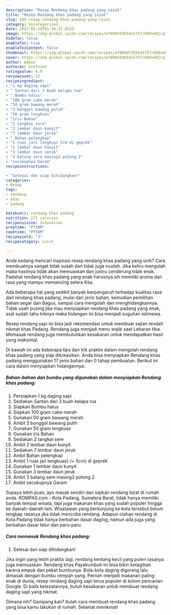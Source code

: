 ```yaml
---
description: "Resep Rendang khas padang yang Lezat"
title: "Resep Rendang khas padang yang Lezat"
slug: 289-resep-rendang-khas-padang-yang-lezat
category: Uncategorized
date: 2022-05-19T01:54:21.032Z
image: https://img-global.cpcdn.com/recipes/ef809e53654a5757/680x482cq70/rendang-khas-padang-foto-resep-utama.jpg
hideToc: false
enableToc: true
enableTocContent: false
thumbnail: https://img-global.cpcdn.com/recipes/ef809e53654a5757/680x482cq70/rendang-khas-padang-foto-resep-utama.jpg
cover: https://img-global.cpcdn.com/recipes/ef809e53654a5757/680x482cq70/rendang-khas-padang-foto-resep-utama.jpg
author: Admin
authorAv: notfound
ratingvalue: 4.9
reviewcount: 22
recipeingredient:
- "1 kg daging sapi"
- " Santan dari 3 buah kelapa tua"
- " Bumbu halus"
- "100 gram cabe merah"
- "50 gram bawang merah"
- "3 bonggol bawang putih"
- "50 gram lengkuas"
- "iris Bahan"
- "2 tangkai sere"
- "2 lembar daun kunyit"
- "7 lembar daun jeruk"
- " Bahan pelengkap"
- "1 ruas jari lengkuas 5cm di geprek"
- "1 lembar daun kunyit"
- "3 lembar daun jeruk"
- "3 batang sere masing2 potong 2"
- "secukupnya Garam"
recipeinstructions:

- "Selesai dan siap dihidangkan!"
categories:
- Resep
tags:
- rendang
- khas
- padang

katakunci: rendang khas padang 
nutrition: 271 calories
recipecuisine: Indonesian
preptime: "PT39M"
cooktime: "PT38M"
recipeyield: "3"
recipecategory: Lunch

---
```





Anda sedang mencari inspirasi resep rendang khas padang yang unik? Cara membuatnya sangat tidak susah dan tidak juga mudah. Jika keliru mengolah maka hasilnya tidak akan memuaskan dan justru cenderung tidak enak. Padahal rendang khas padang yang enak harusnya sih memiliki aroma dan rasa yang mampu memancing selera Kita.





Ada beberapa hal yang sedikit banyak berpengaruh terhadap kualitas rasa dari rendang khas padang, mulai dari jenis bahan, kemudian pemilihan bahan segar dan Bagus, sampai cara mengolah dan menghidangkannya. Tidak usah pusing jika mau menyiapkan rendang khas padang yang enak,      asal sudah tahu triknya maka hidangan ini bisa menjadi suguhan istimewa.














Resep rendang sapi ini bisa jadi rekomendasi untuk membuat sajian rendah nikmat khas Padang. Rendang juga menjadi menu wajib saat Lebaran tiba. Memasak rendang juga membutuhkan kesabaran untuk mendapatkan hasil yang maksimal.






Di bawah ini ada beberapa tips dan trik praktis dalam mengolah rendang khas padang yang siap dikreasikan. Anda bisa menyiapkan Rendang khas padang menggunakan 17 jenis bahan dan 0 tahap pembuatan. Berikut ini cara dalam menyiapkan hidangannya.

<!--inarticleads1-->

##### Bahan-bahan dan bumbu yang digunakan dalam menyiapkan Rendang khas padang:

1. Persiapkan 1 kg daging sapi
1. Sediakan  Santan dari 3 buah kelapa tua
1. Siapkan  Bumbu halus
1. Siapkan 100 gram cabe merah
1. Gunakan 50 gram bawang merah
1. Ambil 3 bonggol bawang putih
1. Gunakan 50 gram lengkuas
1. Gunakan iris Bahan
1. Sediakan 2 tangkai sere
1. Ambil 2 lembar daun kunyit
1. Sediakan 7 lembar daun jeruk
1. Ambil  Bahan pelengkap
1. Ambil 1 ruas jari lengkuas(-/+ 5cm) di geprek
1. Gunakan 1 lembar daun kunyit
1. Gunakan 3 lembar daun jeruk
1. Ambil 3 batang sere masing2 potong 2
1. Ambil secukupnya Garam


Supaya lebih puas, ayo masak sendiri dan sajikan rendang lezat di rumah anda. KOMPAS.com - Kota Padang, Sumatera Barat, tidak hanya memiliki banyak tempat wisata, tapi juga makanan khas yang sudah populer hingga ke daerah-daerah lain. Wisatawan yang berkunjung ke kota tersebut belum lengkap rasanya jika tidak mencoba rendang. Adapun olahan rendang di Kota Padang tidak hanya berbahan dasar daging, namun ada juga yang berbahan dasar telur dan paru-paru. 

<!--inarticleads2-->

##### Cara memasak Rendang khas padang:


1. Selesai dan siap dihidangkan!

Jika ingin yang lebih praktis lagi, rendang kentang kecil yang pulen rasanya juga memuaskan. Rendang khas Payakumbuh ini bisa bikin ketagihan karena empuk dan pekat bumbunya. Bola-bola daging digoreng lalu dimasak dengan bumbu rempah yang. Pernah menjadi makanan paling enak di dunia, resep rendang daging sapi terus populer di kolom pencarian Google. Di balik kelezatannya, butuh kesabaran untuk membuat rendang daging sapi yang nikmat. 

Gimana nih? Gampang kan? Itulah cara membuat rendang khas padang yang bisa kamu lakukan di rumah. Selamat menikmati
